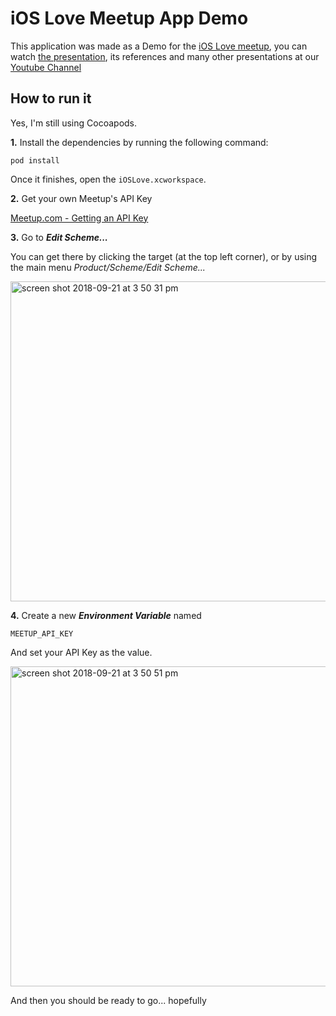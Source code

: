 # iOS Love Meetup App Demo

This application was made as a Demo for the [iOS Love meetup](http://meetup.com/ioslove), you can watch [the presentation](https://www.youtube.com/watch?v=51iytwHtnHQ), its references and many other presentations at our [Youtube Channel](https://www.youtube.com/c/iOSLove)

## How to run it

Yes, I'm still using Cocoapods.

**1.** Install the dependencies by running the following command: 

```
pod install
```

Once it finishes, open the `iOSLove.xcworkspace`.

**2.** Get your own Meetup's API Key

[Meetup.com - Getting an API Key](https://secure.meetup.com/meetup_api/key/)

**3.** Go to ***Edit Scheme...***

You can get there by clicking the target (at the top left corner), or by using the main menu *Product/Scheme/Edit Scheme...*

<img width="512" alt="screen shot 2018-09-21 at 3 50 31 pm" src="https://user-images.githubusercontent.com/924494/45900985-bb123e80-bdb7-11e8-8550-6b89af720b77.png">


**4.** Create a new ***Environment Variable*** named

```
MEETUP_API_KEY
```

And set your API Key as the value.

<img width="512" alt="screen shot 2018-09-21 at 3 50 51 pm" src="https://user-images.githubusercontent.com/924494/45901001-c6fe0080-bdb7-11e8-8464-156b2af3aa05.png">


And then you should be ready to go... hopefully


